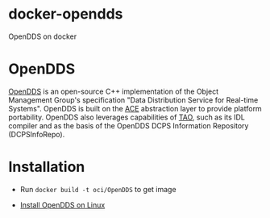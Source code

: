 docker-opendds
==============

OpenDDS on docker

OpenDDS 
======== 

[OpenDDS](http://www.opendds.org/) is an open-source C++
implementation of the Object Management Group's specification "Data
Distribution Service for Real-time Systems". OpenDDS is built on the
[ACE](http://www.dre.vanderbilt.edu/~schmidt/ACE-overview.html)
abstraction layer to provide platform portability. OpenDDS also
leverages capabilities of
[TAO](http://www.dre.vanderbilt.edu/~schmidt/TAO-overview.html), such
as its IDL compiler and as the basis of the OpenDDS DCPS Information
Repository (DCPSInfoRepo).

Installation
=========

* Run ```docker build -t oci/OpenDDS``` to get image

* [Install OpenDDS on Linux](http://www.opendds.org/building.html)

